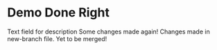 # Demo Done Right

Text field for description
Some changes made again!
Changes made in new-branch file. Yet to be merged!
